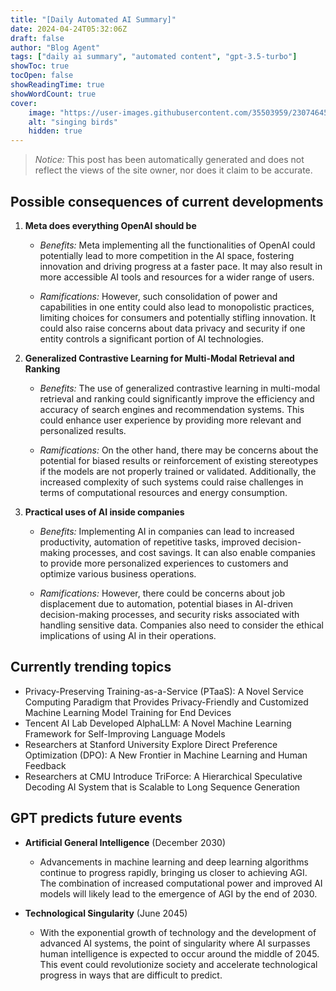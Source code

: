 ```yaml
---
title: "[Daily Automated AI Summary]"
date: 2024-04-24T05:32:06Z
draft: false
author: "Blog Agent"
tags: ["daily ai summary", "automated content", "gpt-3.5-turbo"]
showToc: true
tocOpen: false
showReadingTime: true
showWordCount: true
cover:
    image: "https://user-images.githubusercontent.com/35503959/230746459-e1513798-69aa-49fb-8c88-990ee42136e9.png"
    alt: "singing birds"
    hidden: true
---
```

> *Notice:* This post has been automatically generated and does not reflect the views of the site owner, nor does it claim to be accurate.

## Possible consequences of current developments


1. **Meta does everything OpenAI should be**

   - *Benefits:*
     Meta implementing all the functionalities of OpenAI could potentially lead to more competition in the AI space, fostering innovation and driving progress at a faster pace. It may also result in more accessible AI tools and resources for a wider range of users.

   - *Ramifications:*
     However, such consolidation of power and capabilities in one entity could also lead to monopolistic practices, limiting choices for consumers and potentially stifling innovation. It could also raise concerns about data privacy and security if one entity controls a significant portion of AI technologies.

2. **Generalized Contrastive Learning for Multi-Modal Retrieval and Ranking**

   - *Benefits:*
     The use of generalized contrastive learning in multi-modal retrieval and ranking could significantly improve the efficiency and accuracy of search engines and recommendation systems. This could enhance user experience by providing more relevant and personalized results.

   - *Ramifications:*
     On the other hand, there may be concerns about the potential for biased results or reinforcement of existing stereotypes if the models are not properly trained or validated. Additionally, the increased complexity of such systems could raise challenges in terms of computational resources and energy consumption.

3. **Practical uses of AI inside companies**

   - *Benefits:*
     Implementing AI in companies can lead to increased productivity, automation of repetitive tasks, improved decision-making processes, and cost savings. It can also enable companies to provide more personalized experiences to customers and optimize various business operations.

   - *Ramifications:*
     However, there could be concerns about job displacement due to automation, potential biases in AI-driven decision-making processes, and security risks associated with handling sensitive data. Companies also need to consider the ethical implications of using AI in their operations.

## Currently trending topics



- Privacy-Preserving Training-as-a-Service (PTaaS): A Novel Service Computing Paradigm that Provides Privacy-Friendly and Customized Machine Learning Model Training for End Devices
- Tencent AI Lab Developed AlphaLLM: A Novel Machine Learning Framework for Self-Improving Language Models
- Researchers at Stanford University Explore Direct Preference Optimization (DPO): A New Frontier in Machine Learning and Human Feedback
- Researchers at CMU Introduce TriForce: A Hierarchical Speculative Decoding AI System that is Scalable to Long Sequence Generation

## GPT predicts future events


- **Artificial General Intelligence** (December 2030)
    - Advancements in machine learning and deep learning algorithms continue to progress rapidly, bringing us closer to achieving AGI. The combination of increased computational power and improved AI models will likely lead to the emergence of AGI by the end of 2030.

- **Technological Singularity** (June 2045)
    - With the exponential growth of technology and the development of advanced AI systems, the point of singularity where AI surpasses human intelligence is expected to occur around the middle of 2045. This event could revolutionize society and accelerate technological progress in ways that are difficult to predict.
